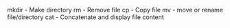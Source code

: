 mkdir - Make directory
rm - Remove file
cp - Copy file
mv - move or rename file/directory
cat - Concatenate and display file content

